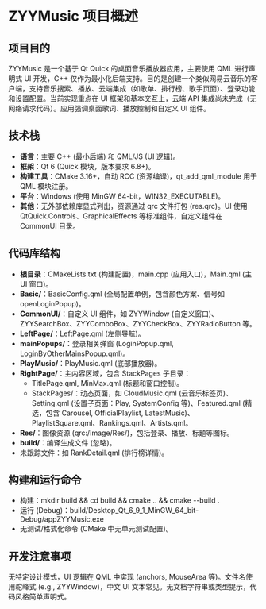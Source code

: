 # ZYYMusic 项目概述

## 项目目的
ZYYMusic 是一个基于 Qt Quick 的桌面音乐播放器应用，主要使用 QML 进行声明式 UI 开发，C++ 仅作为最小化后端支持。目的是创建一个类似网易云音乐的客户端，支持音乐搜索、播放、云端集成（如歌单、排行榜、歌手页面）、登录功能和设置配置。当前实现重点在 UI 框架和基本交互上，云端 API 集成尚未完成（无网络请求代码）。应用强调桌面歌词、播放控制和自定义 UI 组件。

## 技术栈
- **语言**：主要 C++ (最小后端) 和 QML/JS (UI 逻辑)。
- **框架**：Qt 6 (Quick 模块，版本要求 6.8+)。
- **构建工具**：CMake 3.16+，自动 RCC (资源编译)，qt_add_qml_module 用于 QML 模块注册。
- **平台**：Windows (使用 MinGW 64-bit，WIN32_EXECUTABLE)。
- **其他**：无外部依赖库显式列出，资源通过 qrc 文件打包 (res.qrc)。UI 使用 QtQuick.Controls、GraphicalEffects 等标准组件，自定义组件在 CommonUI 目录。

## 代码库结构
- **根目录**：CMakeLists.txt (构建配置)，main.cpp (应用入口)，Main.qml (主 UI 窗口)。
- **Basic/**：BasicConfig.qml (全局配置单例，包含颜色方案、信号如 openLoginPopup)。
- **CommonUI/**：自定义 UI 组件，如 ZYYWindow (自定义窗口)、ZYYSearchBox、ZYYComboBox、ZYYCheckBox、ZYYRadioButton 等。
- **LeftPage/**：LeftPage.qml (左侧导航)。
- **mainPopups/**：登录相关弹窗 (LoginPopup.qml, LoginByOtherMainsPopup.qml)。
- **PlayMusic/**：PlayMusic.qml (底部播放器)。
- **RightPage/**：主内容区域，包含 StackPages 子目录：
  - TitlePage.qml, MinMax.qml (标题和窗口控制)。
  - StackPages/：动态页面，如 CloudMusic.qml (云音乐标签页)、Setting.qml (设置子页面：Play, SystemConfig 等)、Featured.qml (精选，包含 Carousel, OfficialPlaylist, LatestMusic)、PlaylistSquare.qml、Rankings.qml、Artists.qml。
- **Res/**：图像资源 (qrc:/Image/Res/)，包括登录、播放、标题等图标。
- **build/**：编译生成文件 (忽略)。
- 未跟踪文件：如 RankDetail.qml (排行榜详情)。

## 构建和运行命令
- 构建：mkdir build && cd build && cmake .. && cmake --build .
- 运行 (Debug)：build/Desktop_Qt_6_9_1_MinGW_64_bit-Debug/appZYYMusic.exe
- 无测试/格式化命令 (CMake 中无单元测试配置)。

## 开发注意事项
无特定设计模式，UI 逻辑在 QML 中实现 (anchors, MouseArea 等)。文件名使用驼峰式 (e.g., ZYYWindow)，中文 UI 文本常见。无文档字符串或类型提示，代码风格简单声明式。
